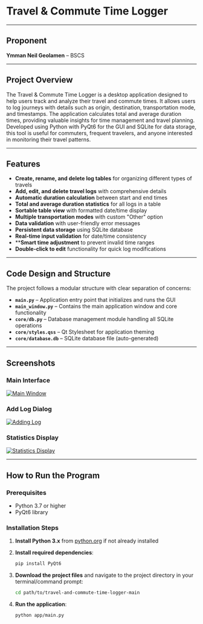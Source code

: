 # Travel & Commute Time Logger

---

## Proponent

**Ymman Neil Geolamen** – BSCS

---

## Project Overview

The Travel & Commute Time Logger is a desktop application designed to help users track and analyze their travel and commute times. It allows users to log journeys with details such as origin, destination, transportation mode, and timestamps. The application calculates total and average duration times, providing valuable insights for time management and travel planning. Developed using Python with PyQt6 for the GUI and SQLite for data storage, this tool is useful for commuters, frequent travelers, and anyone interested in monitoring their travel patterns.

---

## Features

- **Create, rename, and delete log tables** for organizing different types of travels
- **Add, edit, and delete travel logs** with comprehensive details
- **Automatic duration calculation** between start and end times
- **Total and average duration statistics** for all logs in a table
- **Sortable table view** with formatted date/time display
- **Multiple transportation modes** with custom "Other" option
- **Data validation** with user-friendly error messages
- **Persistent data storage** using SQLite database
- **Real-time input validation** for date/time consistency
- ****Smart time adjustment** to prevent invalid time ranges
- **Double-click to edit** functionality for quick log modifications

---

## Code Design and Structure

The project follows a modular structure with clear separation of concerns:

- **`main.py`** – Application entry point that initializes and runs the GUI
- **`main_window.py`** – Contains the main application window and core functionality
- **`core/db.py`** – Database management module handling all SQLite operations
- **`core/styles.qss`** – Qt Stylesheet for application theming
- **`core/database.db`** – SQLite database file (auto-generated)

---

## Screenshots

### Main Interface
[![Main Window](https://i.postimg.cc/W4gBKxYK/Main-Window.png)](https://postimg.cc/8FkXfXSB)

### Add Log Dialog
[![Adding Log](https://i.postimg.cc/TwQ4vxVK/Adding-Log.png)](https://postimg.cc/zbbjT9PN)

### Statistics Display
[![Statistics Display](https://i.postimg.cc/HsrPRfVS/Statistics-Display.png)](https://postimg.cc/F7QZJCbc)

---

## How to Run the Program

### Prerequisites
- Python 3.7 or higher
- PyQt6 library

### Installation Steps

1. **Install Python 3.x** from [python.org](https://python.org) if not already installed

2. **Install required dependencies**:
   ```bash
   pip install PyQt6
   ```

3. **Download the project files** and navigate to the project directory in your terminal/command prompt:
   ```bash
   cd path/to/travel-and-commute-time-logger-main
   ```

4. **Run the application**:
   ```bash
   python app/main.py
   ```
